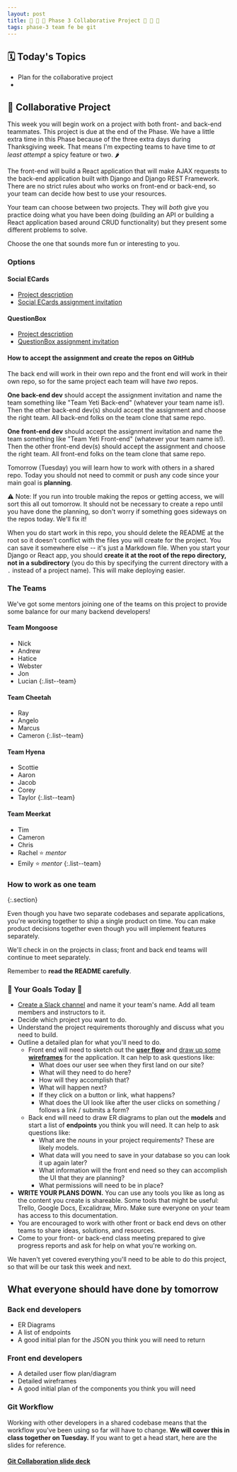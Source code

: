 ```yaml
---
layout: post
title: 🐻 💞 🦊 Phase 3 Collaborative Project 🦊 💞 🐻
tags: phase-3 team fe be git
---
```


## 🗓️ Today's Topics

- Plan for the collaborative project
-

## 🎯 Collaborative Project

This week you will begin work on a project with both front- and back-end teammates. This project is due at the end of the Phase. We have a little extra time in this Phase because of the three extra days during Thanksgiving week. That means I'm expecting teams to have time to _at least attempt_ a spicy feature or two. 🌶️

The front-end will build a React application that will make AJAX requests to the back-end application built with Django and Django REST Framework. There are no strict rules about who works on front-end or back-end, so your team can decide how best to use your resources.

Your team can choose between two projects. They will _both_ give you practice doing what you have been doing (building an API or building a React application based around CRUD functionality) but they present some different problems to solve.

Choose the one that sounds more fun or interesting to you.

### Options

#### Social ECards

- [Project description](https://github.com/momentum-projects/group--social-cards/blob/main/README.md)
- [Social ECards assignment invitation](https://classroom.github.com/a/Z0G2d6pz)

#### QuestionBox

- [Project description](https://github.com/momentum-projects/group--questionbox/blob/main/README.md)
- [QuestionBox assignment invitation](https://classroom.github.com/a/1OeNw25N)

#### How to accept the assignment and create the repos on GitHub

The back end will work in their own repo and the front end will work in their own repo, so for the same project each team will have _two_ repos.

**One back-end dev** should accept the assignment invitation and name the team something like "Team Yeti Back-end" (whatever your team name is!). Then the other back-end dev(s) should accept the assignment and choose the right team. All back-end folks on the team clone that same repo.

**One front-end dev** should accept the assignment invitation and name the team something like "Team Yeti Front-end" (whatever your team name is!). Then the other front-end dev(s) should accept the assignment and choose the right team. All front-end folks on the team clone that same repo.

Tomorrow (Tuesday) you will learn how to work with others in a shared repo. Today you should not need to commit or push any code since your main goal is **planning**.

⚠️ Note: If you run into trouble making the repos or getting access, we will sort this all out tomorrow. It should not be necessary to create a repo until you have done the planning, so don't worry if something goes sideways on the repos today. We'll fix it!

When you do start work in this repo, you should delete the README at the root so it doesn't conflict with the files you will create for the project. You can save it somewhere else -- it's just a Markdown file. When you start your Django or React app, you should **create it at the root of the repo directory, not in a subdirectory** (you do this by specifying the current directory with a `.` instead of a project name). This will make deploying easier.

### The Teams

We've got some mentors joining one of the teams on this project to provide some balance for our many backend developers!

#### Team Mongoose

- Nick
- Andrew
- Hatice
- Webster
- Jon
- Lucian
{:.list--team}

#### Team Cheetah

- Ray
- Angelo
- Marcus
- Cameron
{:.list--team}

#### Team Hyena

- Scottie
- Aaron
- Jacob
- Corey
- Taylor
{:.list--team}

#### Team Meerkat

- Tim
- Cameron
- Chris
- Rachel ⭐ _mentor_
- Emily ⭐ _mentor_
{:.list--team}

### How to work as one team
{:.section}

Even though you have two separate codebases and separate applications, you're working together to ship a single product on time. You can make product decisions together even though you will implement features separately.

We'll check in on the projects in class; front and back end teams will continue to meet separately.

Remember to **read the README carefully**.

### 🥅 Your Goals Today 🥅

- [Create a Slack channel](https://slack.com/help/articles/201402297-Create-a-channel) and name it your team's name. Add all team members and instructors to it.
- Decide which project you want to do.
- Understand the project requirements thoroughly and discuss what you need to build.
- Outline a detailed plan for what you'll need to do.
    - Front end will need to sketch out the **[user flow](https://signalvnoise.com/posts/1926-a-shorthand-for-designing-ui-flows)** and [draw up some **wireframes**](https://xd.adobe.com/ideas/process/wireframing/wireframe-design-101/) for the application. It can help to ask questions like:
        - What does our user see when they first land on our site?
        - What will they need to do here?
        - How will they accomplish that?
        - What will happen next?
        - If they click on a button or link, what happens?
        - What does the UI look like after the user clicks on something / follows a link / submits a form?
    - Back end will need to draw ER diagrams to plan out the **models** and start a list of **endpoints** you think you will need. It can help to ask questions like:
        - What are the _nouns_ in your project requirements? These are likely models.
        - What data will you need to save in your database so you can look it up again later?
        - What information will the front end need so they can accomplish the UI that they are planning?
        - What permissions will need to be in place?
- **WRITE YOUR PLANS DOWN.** You can use any tools you like as long as the content you create is shareable. Some tools that might be useful: Trello, Google Docs, Excalidraw, Miro. Make sure everyone on your team has access to this documentation.
- You are encouraged to work with other front or back end devs on other teams to share ideas, solutions, and resources.
- Come to your front- or back-end class meeting prepared to give progress reports and ask for help on what you're working on.

We haven't yet covered everything you'll need to be able to do this project, so that will be our task this week and next.

## What everyone should have done by tomorrow

### Back end developers

- ER Diagrams
- A list of endpoints
- A good initial plan for the JSON you think you will need to return

### Front end developers

- A detailed user flow plan/diagram
- Detailed wireframes
- A good initial plan of the components you think you will need

### Git Workflow

Working with other developers in a shared codebase means that the workflow you've been using so far will have to change. **We will cover this in class together on Tuesday.** If you want to get a head start, here are the slides for reference.

#### [Git Collaboration slide deck](https://slides.com/amy_nc/git-collaboration)
